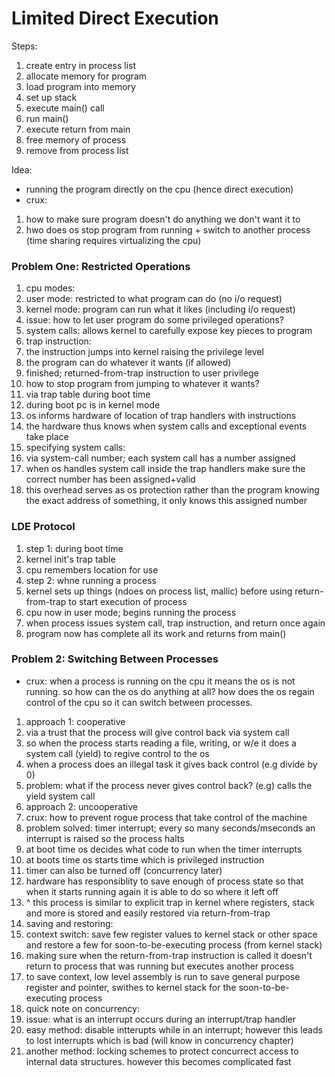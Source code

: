 # Limited Direct Execution

Steps:
1. create entry in process list
1. allocate memory for program
1. load program into memory
1. set up stack
1. execute main() call
 1. run main()
 1. execute return from main
1. free memory of process
1. remove from process list

Idea:
* running the program directly on the cpu (hence direct execution)
* crux:
 1. how to make sure program doesn't do anything we don't want it to
 1. hwo does os stop program from running + switch to another process
    (time sharing requires virtualizing the cpu)

### Problem One: Restricted Operations
1. cpu modes:
 1. user mode: restricted to what program can do (no i/o request)
 1. kernel mode: program can run what it likes (including i/o request)
1. issue: how to let user program do some privileged operations?
 1. system calls: allows kernel to carefully expose key pieces to program
1. trap instruction:
 1. the instruction jumps into kernel raising the privilege level
 1. the program can do whatever it wants (if allowed)
 1. finished; returned-from-trap instruction to user privilege
1. how to stop program from jumping to whatever it wants?
 1. via trap  table during boot time
 1. during boot pc is in kernel mode
 1. os informs hardware of location of trap handlers with instructions
 1. the hardware thus knows when system calls and exceptional events take place
1. specifying system calls:
 1. via system-call number; each system call has a number assigned
 1. when os handles system call inside the trap handlers make sure the correct
    number has been assigned+valid
 1. this overhead serves as os protection rather than the program knowing the 
    exact address of something, it only knows this assigned number

### LDE Protocol
1. step 1: during boot time
 1. kernel init's trap table
 1. cpu remembers location for use
1. step 2: whne running a process
 1. kernel sets up things (ndoes on process list, mallic) before using return-
    from-trap to start execution of process
 1. cpu now in user mode; begins running the process
 1. when process issues system call, trap instruction, and return once again
 1. program now has complete all its work and returns from main()

### Problem 2: Switching Between Processes
* crux: when a process is running on the cpu it means the os is not running.
  so how can the os do anything at all? how does the os regain control of the
  cpu so it can switch between processes.

1. approach 1: cooperative
 1. via a trust that the process will give control back via system call
 1. so when the process starts reading a file, writing, or w/e it does a system
    call (yield) to regive control to the os
 1. when a process does an illegal task it gives back control (e.g divide by 0)
 1. problem: what if the process never gives control back? (e.g) calls the
    yield system call
1. approach 2: uncooperative
 1. crux: how to prevent rogue process that take control of the machine
 1. problem solved: timer interrupt; every so many seconds/mseconds an
    interrupt is raised so the process halts
 1. at boot time os decides what code to run when the timer interrupts
 1. at boots time os starts time which is privileged instruction
 1. timer can also be turned off (concurrency later)
 1. hardware has responsiblity to save enough of process state so that when it
    starts running again it is able to do so where it left off
 1. ^ this process is similar to explicit trap in kernel where registers, stack
    and more is stored and easily restored via return-from-trap
1. saving and restoring:
 1. context switch: save few register values to kernel stack or other space and
    restore a few for soon-to-be-executing process (from kernel stack)
 1. making sure when the return-from-trap instruction is called it doesn't
    return to process that was running but executes another process
 1. to save context, low level assembly is run to save general purpose register
    and pointer, swithes to kernel stack for the soon-to-be-executing process
1. quick note on concurrency:
 1. issue: what is an interrupt occurs during an interrupt/trap handler
 1. easy method: disable intterupts while in an interrupt; however this leads
    to lost interrupts which is bad (will know in concurrency chapter)
 1. another method: locking schemes to protect concurrect access to internal 
    data structures. however this becomes complicated fast
